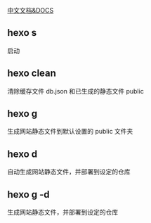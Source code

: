 [中文文档&DOCS](https://docs.hojun.cn/sakura/docs/)

## hexo s

启动

## hexo clean

清除缓存文件 db.json 和已生成的静态文件 public

## hexo g

生成网站静态文件到默认设置的 public 文件夹

## hexo d

自动生成网站静态文件，并部署到设定的仓库

## hexo g -d

生成网站静态文件，并部署到设定的仓库